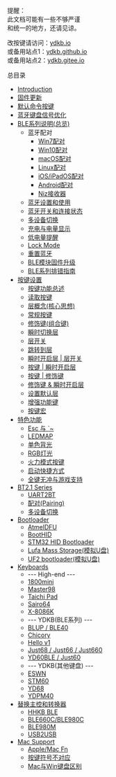 <html><div class="hint"> 
<h_title>提醒：</h_title>
<br>此文档可能有一些不够严谨
<br>和统一的地方，还请见谅。
</div></html>

改按键请访问：[ydkb.io](http://ydkb.io) <br>
或备用站点1：[ydkb.github.io](https://ydkb.github.io)<br>
或备用站点2：[ydkb.gitee.io](https://ydkb.gitee.io)

总目录

* [Introduction](README)
* [固件更新](firmware)
* [默认命令按键](magic-commands)
* [蓝牙键盘信号优化](use-bluetooth)
* [BLE系列说明(总览)](ble-series)
  * 蓝牙配对
    * [Win7配对](ble-series:win7)
    * [Win10配对](ble-series:win10-pairing)
    * [macOS配对](ble-series:macos-pairing)
    * [Linux配对](ble-series:linux-pairing)
    * [iOS/iPadOS配对](ble-series:ios-paring)
    * [Android配对](ble-series:android-paring)
    * [Niz接收器](ble-series:niz-dongle-paring)
  * [蓝牙设置和使用](ble-series:use-ble)
  * [蓝牙开关和连接状态](ble-series:connection-status)
  * [多设备切换](ble-series:device-switching)
  * [充电与电量显示](ble-series:blebattery)
  * [低电量提醒](ble-series:low-battery)
  * [Lock Mode](ble-series:lock-mode)
  * [重置蓝牙](ble-series:reset-ble)
  * [BLE模块固件升级](ble-series:ble-firmware)
  * [BLE系列排错指南](ble-series:troubleshooting)
* [按键设置](edit-keymap)
  * [按键功能总述](edit-keymap:key-actions)
  * [读取按键](edit-keymap:load-keymap)
  * [层概念(核心思想)](edit-keymap:layers)
  * [常规按键](edit-keymap:normal-key)
  * [修饰键(组合键)](edit-keymap:mods-key)
  * [瞬时切换层](edit-keymap:l-layer)
  * [层开关](edit-keymap:t-layer)
  * [跳转到层](edit-keymap:to-layer)
  * [瞬时开启层 | 层开关](edit-keymap:lt-layer)
  * [按键 | 瞬时开启层](edit-keymap:layer-tap-key)
  * [按键 | 修饰键](edit-keymap:mods-tap-key)
  * [修饰键 & 瞬时开启层](edit-keymap:layer-mods)
  * [设置默认层](edit-keymap:default-layer-set)
  * [增强功能键](edit-keymap:user-fn)
  * [按键宏](edit-keymap:macro)
* [特色功能](features)
  * [Esc 与 \`~](features:tricky-esc)
  * [LEDMAP](features:ledmap)
  * [单色背光](features:backlight)
  * [RGB灯光](features:rgblight)
  * [火力模式按键](features:rapidfire)
  * [启动快捷方式](features:shortcut)
  * [全键无冲与游戏支持](features:nkro_game)
* [BT2.1 Series](bt21-series)
  * [UART2BT](bt21-series:uart2bt)
  * [配对(Pairing)](bt21-series:bt21-pairing)
  * [多设备切换](bt21-series:multi-switch2)
* [Bootloader](bootloader)
  * [AtmelDFU](bootloader:atmeldfu)
  * [BootHID](bootloader:boothid)
  * [STM32 HID Bootloader](bootloader:stm32-hid-bootloader)
  * [Lufa Mass Storage(模拟U盘)](bootloader:msd-bootloader)
  * [UF2 bootloader(模拟U盘)](bootloader:uf2-bootloader)
* [Keyboards](keyboards)
  * --- High-end ---
  * [1800mini](keyboards:1800mini)
  * [Master98](keyboards:master98)
  * [Taichi Pad](keyboards:taichi-pad)
  * [Sairo64](keyboards:sairo64)
  * [X-8086K](keyboards:x-8086k)
  * --- YDKB(BLE系列) ---
  * [BLUP / BLE40](keyboards:blup)
  * [Chicory](keyboards:chicory)
  * [Hello v1](keyboards:hello_v1)
  * [Just68 / Just66 / Just660](keyboards:just)
  * [YD60BLE / Just60](keyboards:yd60ble)
  * --- YDKB(其他键盘) ---
  * [ESWN](keyboards:eswn)
  * [STM60](keyboards:stm60)
  * [YD68](keyboards:yd68)
  * [YDPM40](keyboards:ydpm40)
* [替换主控和转换器](kb-mods-converters)
  * [HHKB BLE](kb-mods:hhkb-ble)
  * [BLE660C/BLE980C](kb-mods:ble660c_980c)
  * [BLE980M](kb-mods:ble980m)
  * [USB2USB](converters:usb2usb)
* [Mac Support](mac-support)
  * [Apple/Mac Fn](mac-support:apple-fn)
  * [按键符号不对应](mac-support:wrong-symbol)
  * [Mac与Win键盘区别](mac-support:mac-win)

